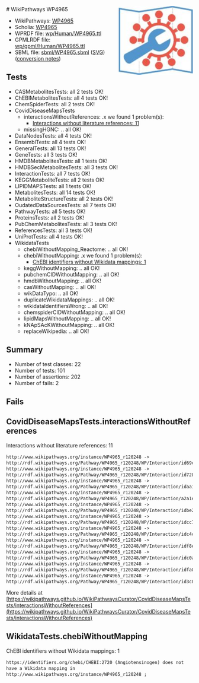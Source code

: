 <img style="float: right; width: 200px" src="../logo.png" />
# WikiPathways WP4965

* WikiPathways: [WP4965](https://identifiers.org/wikipathways:WP4965)
* Scholia: [WP4965](https://scholia.toolforge.org/wikipathways/WP4965)
* WPRDF file: [wp/Human/WP4965.ttl](../wp/Human/WP4965.ttl)
* GPMLRDF file: [wp/gpml/Human/WP4965.ttl](../wp/gpml/Human/WP4965.ttl)
* SBML file: [sbml/WP4965.sbml](../sbml/WP4965.sbml) ([SVG](../sbml/WP4965.svg)) ([conversion notes](../sbml/WP4965.txt))

## Tests
* CASMetabolitesTests: all 2 tests OK!
* ChEBIMetabolitesTests: all 4 tests OK!
* ChemSpiderTests: all 2 tests OK!
* CovidDiseaseMapsTests
    * interactionsWithoutReferences: .x we found 1 problem(s):
        * [Interactions without literature references: 11](#9701cce2)
    * missingHGNC: .. all OK!
* DataNodesTests: all 4 tests OK!
* EnsemblTests: all 4 tests OK!
* GeneralTests: all 13 tests OK!
* GeneTests: all 3 tests OK!
* HMDBMetabolitesTests: all 1 tests OK!
* HMDBSecMetabolitesTests: all 3 tests OK!
* InteractionTests: all 7 tests OK!
* KEGGMetaboliteTests: all 2 tests OK!
* LIPIDMAPSTests: all 1 tests OK!
* MetabolitesTests: all 14 tests OK!
* MetaboliteStructureTests: all 2 tests OK!
* OudatedDataSourcesTests: all 7 tests OK!
* PathwayTests: all 5 tests OK!
* ProteinsTests: all 2 tests OK!
* PubChemMetabolitesTests: all 3 tests OK!
* ReferencesTests: all 3 tests OK!
* UniProtTests: all 4 tests OK!
* WikidataTests
    * chebiWithoutMapping_Reactome: .. all OK!
    * chebiWithoutMapping: .x we found 1 problem(s):
        * [ChEBI identifiers without Wikidata mappings: 1](#a8d554cd)
    * keggWithoutMapping: .. all OK!
    * pubchemCIDWithoutMapping: .. all OK!
    * hmdbWithoutMapping: .. all OK!
    * casWithoutMapping: .. all OK!
    * wikDataTypo: .. all OK!
    * duplicateWikidataMappings: .. all OK!
    * wikidataIdentifiersWrong: .. all OK!
    * chemspiderCIDWithoutMapping: .. all OK!
    * lipidMapsWithoutMapping: .. all OK!
    * kNApSAcKWithoutMapping: .. all OK!
    * replaceWikipedia: .. all OK!


## Summary

* Number of test classes: 22
* Number of tests: 101
* Number of assertions: 202
* Number of fails: 2

## Fails

<a name="9701cce2" />

## CovidDiseaseMapsTests.interactionsWithoutReferences

Interactions without literature references: 11
```
http://www.wikipathways.org/instance/WP4965_r120248 -> http://rdf.wikipathways.org/Pathway/WP4965_r120248/WP/Interaction/id69cfbf
http://www.wikipathways.org/instance/WP4965_r120248 -> http://rdf.wikipathways.org/Pathway/WP4965_r120248/WP/Interaction/id7289f3b9
http://www.wikipathways.org/instance/WP4965_r120248 -> http://rdf.wikipathways.org/Pathway/WP4965_r120248/WP/Interaction/idaa16182f
http://www.wikipathways.org/instance/WP4965_r120248 -> http://rdf.wikipathways.org/Pathway/WP4965_r120248/WP/Interaction/a2a1e
http://www.wikipathways.org/instance/WP4965_r120248 -> http://rdf.wikipathways.org/Pathway/WP4965_r120248/WP/Interaction/idbe2626c9
http://www.wikipathways.org/instance/WP4965_r120248 -> http://rdf.wikipathways.org/Pathway/WP4965_r120248/WP/Interaction/idcc7fc0b6
http://www.wikipathways.org/instance/WP4965_r120248 -> http://rdf.wikipathways.org/Pathway/WP4965_r120248/WP/Interaction/idc4c8fdab
http://www.wikipathways.org/instance/WP4965_r120248 -> http://rdf.wikipathways.org/Pathway/WP4965_r120248/WP/Interaction/idf8eda287
http://www.wikipathways.org/instance/WP4965_r120248 -> http://rdf.wikipathways.org/Pathway/WP4965_r120248/WP/Interaction/idc0a82d8
http://www.wikipathways.org/instance/WP4965_r120248 -> http://rdf.wikipathways.org/Pathway/WP4965_r120248/WP/Interaction/idfa0e6009
http://www.wikipathways.org/instance/WP4965_r120248 -> http://rdf.wikipathways.org/Pathway/WP4965_r120248/WP/Interaction/id3c85f717
```

More details at [https://wikipathways.github.io/WikiPathwaysCurator/CovidDiseaseMapsTests/interactionsWithoutReferences](https://wikipathways.github.io/WikiPathwaysCurator/CovidDiseaseMapsTests/interactionsWithoutReferences)

<a name="a8d554cd" />

## WikidataTests.chebiWithoutMapping

ChEBI identifiers without Wikidata mappings: 1
```
https://identifiers.org/chebi/CHEBI:2720 (Angiotensinogen) does not have a Wikidata mapping in http://www.wikipathways.org/instance/WP4965_r120248 ; 
```

